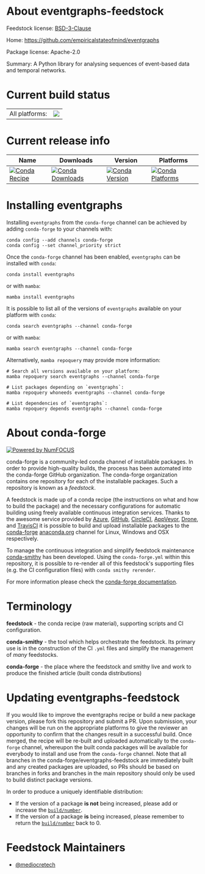 About eventgraphs-feedstock
===========================

Feedstock license: [BSD-3-Clause](https://github.com/conda-forge/eventgraphs-feedstock/blob/main/LICENSE.txt)

Home: https://github.com/empiricalstateofmind/eventgraphs

Package license: Apache-2.0

Summary: A Python library for analysing sequences of event-based data and temporal networks.

Current build status
====================


<table><tr><td>All platforms:</td>
    <td>
      <a href="https://dev.azure.com/conda-forge/feedstock-builds/_build/latest?definitionId=24284&branchName=main">
        <img src="https://dev.azure.com/conda-forge/feedstock-builds/_apis/build/status/eventgraphs-feedstock?branchName=main">
      </a>
    </td>
  </tr>
</table>

Current release info
====================

| Name | Downloads | Version | Platforms |
| --- | --- | --- | --- |
| [![Conda Recipe](https://img.shields.io/badge/recipe-eventgraphs-green.svg)](https://anaconda.org/conda-forge/eventgraphs) | [![Conda Downloads](https://img.shields.io/conda/dn/conda-forge/eventgraphs.svg)](https://anaconda.org/conda-forge/eventgraphs) | [![Conda Version](https://img.shields.io/conda/vn/conda-forge/eventgraphs.svg)](https://anaconda.org/conda-forge/eventgraphs) | [![Conda Platforms](https://img.shields.io/conda/pn/conda-forge/eventgraphs.svg)](https://anaconda.org/conda-forge/eventgraphs) |

Installing eventgraphs
======================

Installing `eventgraphs` from the `conda-forge` channel can be achieved by adding `conda-forge` to your channels with:

```
conda config --add channels conda-forge
conda config --set channel_priority strict
```

Once the `conda-forge` channel has been enabled, `eventgraphs` can be installed with `conda`:

```
conda install eventgraphs
```

or with `mamba`:

```
mamba install eventgraphs
```

It is possible to list all of the versions of `eventgraphs` available on your platform with `conda`:

```
conda search eventgraphs --channel conda-forge
```

or with `mamba`:

```
mamba search eventgraphs --channel conda-forge
```

Alternatively, `mamba repoquery` may provide more information:

```
# Search all versions available on your platform:
mamba repoquery search eventgraphs --channel conda-forge

# List packages depending on `eventgraphs`:
mamba repoquery whoneeds eventgraphs --channel conda-forge

# List dependencies of `eventgraphs`:
mamba repoquery depends eventgraphs --channel conda-forge
```


About conda-forge
=================

[![Powered by
NumFOCUS](https://img.shields.io/badge/powered%20by-NumFOCUS-orange.svg?style=flat&colorA=E1523D&colorB=007D8A)](https://numfocus.org)

conda-forge is a community-led conda channel of installable packages.
In order to provide high-quality builds, the process has been automated into the
conda-forge GitHub organization. The conda-forge organization contains one repository
for each of the installable packages. Such a repository is known as a *feedstock*.

A feedstock is made up of a conda recipe (the instructions on what and how to build
the package) and the necessary configurations for automatic building using freely
available continuous integration services. Thanks to the awesome service provided by
[Azure](https://azure.microsoft.com/en-us/services/devops/), [GitHub](https://github.com/),
[CircleCI](https://circleci.com/), [AppVeyor](https://www.appveyor.com/),
[Drone](https://cloud.drone.io/welcome), and [TravisCI](https://travis-ci.com/)
it is possible to build and upload installable packages to the
[conda-forge](https://anaconda.org/conda-forge) [anaconda.org](https://anaconda.org/)
channel for Linux, Windows and OSX respectively.

To manage the continuous integration and simplify feedstock maintenance
[conda-smithy](https://github.com/conda-forge/conda-smithy) has been developed.
Using the ``conda-forge.yml`` within this repository, it is possible to re-render all of
this feedstock's supporting files (e.g. the CI configuration files) with ``conda smithy rerender``.

For more information please check the [conda-forge documentation](https://conda-forge.org/docs/).

Terminology
===========

**feedstock** - the conda recipe (raw material), supporting scripts and CI configuration.

**conda-smithy** - the tool which helps orchestrate the feedstock.
                   Its primary use is in the construction of the CI ``.yml`` files
                   and simplify the management of *many* feedstocks.

**conda-forge** - the place where the feedstock and smithy live and work to
                  produce the finished article (built conda distributions)


Updating eventgraphs-feedstock
==============================

If you would like to improve the eventgraphs recipe or build a new
package version, please fork this repository and submit a PR. Upon submission,
your changes will be run on the appropriate platforms to give the reviewer an
opportunity to confirm that the changes result in a successful build. Once
merged, the recipe will be re-built and uploaded automatically to the
`conda-forge` channel, whereupon the built conda packages will be available for
everybody to install and use from the `conda-forge` channel.
Note that all branches in the conda-forge/eventgraphs-feedstock are
immediately built and any created packages are uploaded, so PRs should be based
on branches in forks and branches in the main repository should only be used to
build distinct package versions.

In order to produce a uniquely identifiable distribution:
 * If the version of a package **is not** being increased, please add or increase
   the [``build/number``](https://docs.conda.io/projects/conda-build/en/latest/resources/define-metadata.html#build-number-and-string).
 * If the version of a package **is** being increased, please remember to return
   the [``build/number``](https://docs.conda.io/projects/conda-build/en/latest/resources/define-metadata.html#build-number-and-string)
   back to 0.

Feedstock Maintainers
=====================

* [@mediocretech](https://github.com/mediocretech/)

